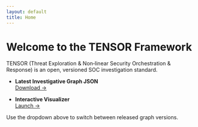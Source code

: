 ```yaml
---
layout: default
title: Home
---
```


# Welcome to the TENSOR Framework

TENSOR (Threat Exploration & Non‑linear Security Orchestration & Response) is
an open, versioned SOC investigation standard.

- **Latest Investigative Graph JSON**  
  [Download →](/core/latest/tensor-core.json)

- **Interactive Visualizer**  
  [Launch →](/visualizer/)

Use the dropdown above to switch between released graph versions.
